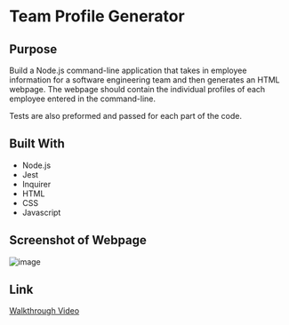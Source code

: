 # Team Profile Generator

## Purpose

 Build a Node.js command-line application that takes in employee information for a software engineering team and then generates an HTML webpage.  The webpage should contain the individual profiles of each employee entered in the command-line.

 Tests are also preformed and passed for each part of the code.

 ## Built With

 * Node.js
 * Jest
 * Inquirer
 * HTML
 * CSS
 * Javascript

 ## Screenshot of Webpage

![image](https://user-images.githubusercontent.com/65319429/88724298-d525b200-d0ef-11ea-8086-8df165088b02.png)

## Link

[Walkthrough Video](https://cheriecookson.github.io/weather-dashboard/)

